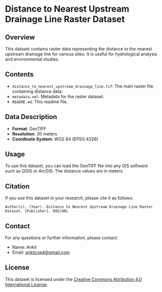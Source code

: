 # Distance to Nearest Upstream Drainage Line Raster Dataset

## Overview
This dataset contains raster data representing the distance to the nearest upstream drainage line for various sites. It is useful for hydrological analysis and environmental studies.

## Contents
- `distance_to_nearest_upstream_drainage_line.tif`: The main raster file containing distance data.
- `metadata.xml`: Metadata for the raster dataset.
- `README.md`: This readme file.

## Data Description
- **Format**: GeoTIFF
- **Resolution**: 30 meters
- **Coordinate System**: WGS 84 (EPSG:4326)

## Usage
To use this dataset, you can load the GeoTIFF file into any GIS software such as QGIS or ArcGIS. The distance values are in meters.

## Citation
If you use this dataset in your research, please cite it as follows:
```
Author(s). (Year). Distance to Nearest Upstream Drainage Line Raster Dataset. [Publisher]. DOI/URL
```

## Contact
For any questions or further information, please contact:
- Name: Ankit
- Email: ankitcse4@gmail.com

## License
This dataset is licensed under the [Creative Commons Attribution 4.0 International License](https://creativecommons.org/licenses/by/4.0/).
